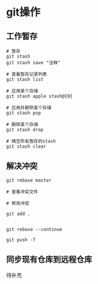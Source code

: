 # git操作

## 工作暂存

```shell
# 暂存
git stash
git stash save "注释"

# 查看暂存记录列表
git stash list

# 应用某个存储
git stash apple stash@{0}

# 应用并删除某个存储
git stash pop

# 删除某个存储
git stash drop

# 晴空所有暂存的stash
git stash clear

```



## 解决冲突

```shell
git rebase master

# 查看冲突文件

# 修改冲突

git add .


git rebase --continue

git push -f

```



## 同步现有仓库到远程仓库

待补充 
